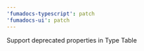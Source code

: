 ```yaml
---
'fumadocs-typescript': patch
'fumadocs-ui': patch
---
```


Support deprecated properties in Type Table
